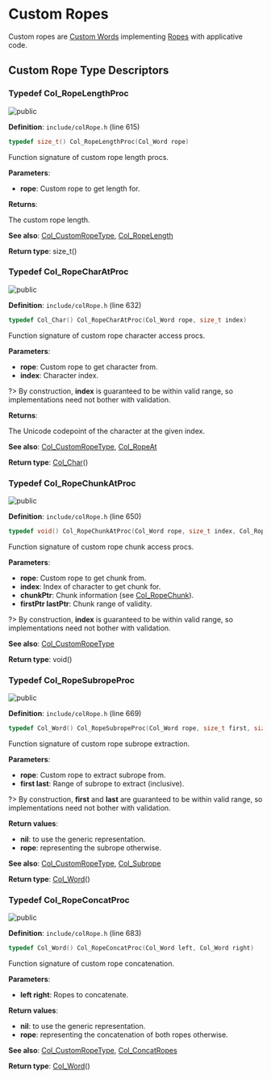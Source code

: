 <a id="group__customrope__words"></a>
# Custom Ropes

Custom ropes are [Custom Words](group__custom__words.md#group__custom__words) implementing [Ropes](group__rope__words.md#group__rope__words) with applicative code.



## Custom Rope Type Descriptors

<a id="group__customrope__words_1gafb80b4d5ced2633126855b9b00458730"></a>
### Typedef Col\_RopeLengthProc

![][public]

**Definition**: `include/colRope.h` (line 615)

```cpp
typedef size_t() Col_RopeLengthProc(Col_Word rope)
```

Function signature of custom rope length procs.

**Parameters**:

* **rope**: Custom rope to get length for.


**Returns**:

The custom rope length.




**See also**: [Col\_CustomRopeType](struct_col___custom_rope_type.md#struct_col___custom_rope_type), [Col\_RopeLength](col_rope_8h.md#group__rope__words_1ga19acc7c753b0f7b55287b11360259a16)



**Return type**: size_t()

<a id="group__customrope__words_1ga72262f9fb5f27c2d403a9f6c7f76d791"></a>
### Typedef Col\_RopeCharAtProc

![][public]

**Definition**: `include/colRope.h` (line 632)

```cpp
typedef Col_Char() Col_RopeCharAtProc(Col_Word rope, size_t index)
```

Function signature of custom rope character access procs.

**Parameters**:

* **rope**: Custom rope to get character from.
* **index**: Character index.


?> By construction, **index** is guaranteed to be within valid range, so implementations need not bother with validation.


**Returns**:

The Unicode codepoint of the character at the given index.




**See also**: [Col\_CustomRopeType](struct_col___custom_rope_type.md#struct_col___custom_rope_type), [Col\_RopeAt](col_rope_8h.md#group__rope__words_1ga1dec8dd3d4d8563176a234f5cb9bc5ee)



**Return type**: [Col\_Char](colibri_8h.md#group__strings_1gab42ee0cd75b78280e412fa5bae5eb862)()

<a id="group__customrope__words_1ga83788cec4f62ad28636fbc73cf28ab71"></a>
### Typedef Col\_RopeChunkAtProc

![][public]

**Definition**: `include/colRope.h` (line 650)

```cpp
typedef void() Col_RopeChunkAtProc(Col_Word rope, size_t index, Col_RopeChunk *chunkPtr, size_t *firstPtr, size_t *lastPtr)
```

Function signature of custom rope chunk access procs.

**Parameters**:

* **rope**: Custom rope to get chunk from.
* **index**: Index of character to get chunk for.
* **chunkPtr**: Chunk information (see [Col\_RopeChunk](struct_col___rope_chunk.md#struct_col___rope_chunk)).
* **firstPtr lastPtr**: Chunk range of validity.


?> By construction, **index** is guaranteed to be within valid range, so implementations need not bother with validation.



**See also**: [Col\_CustomRopeType](struct_col___custom_rope_type.md#struct_col___custom_rope_type)



**Return type**: void()

<a id="group__customrope__words_1ga8d36e9e3d14cb4d7f24ac0512554c524"></a>
### Typedef Col\_RopeSubropeProc

![][public]

**Definition**: `include/colRope.h` (line 669)

```cpp
typedef Col_Word() Col_RopeSubropeProc(Col_Word rope, size_t first, size_t last)
```

Function signature of custom rope subrope extraction.

**Parameters**:

* **rope**: Custom rope to extract subrope from.
* **first last**: Range of subrope to extract (inclusive).


?> By construction, **first** and **last** are guaranteed to be within valid range, so implementations need not bother with validation.


**Return values**:

* **nil**: to use the generic representation.
* **rope**: representing the subrope otherwise.




**See also**: [Col\_CustomRopeType](struct_col___custom_rope_type.md#struct_col___custom_rope_type), [Col\_Subrope](col_rope_8h.md#group__rope__words_1ga688a99f26c500c1f65f4141e97de0335)



**Return type**: [Col\_Word](col_word_8h.md#group__words_1gadb626f9e195212e4fdfba7df154ad043)()

<a id="group__customrope__words_1ga25ddec114a580444dbd447c7e4344652"></a>
### Typedef Col\_RopeConcatProc

![][public]

**Definition**: `include/colRope.h` (line 683)

```cpp
typedef Col_Word() Col_RopeConcatProc(Col_Word left, Col_Word right)
```

Function signature of custom rope concatenation.

**Parameters**:

* **left right**: Ropes to concatenate.


**Return values**:

* **nil**: to use the generic representation.
* **rope**: representing the concatenation of both ropes otherwise.




**See also**: [Col\_CustomRopeType](struct_col___custom_rope_type.md#struct_col___custom_rope_type), [Col\_ConcatRopes](col_rope_8h.md#group__rope__words_1gaafab3ef159c0b11402cc50c91fc59700)



**Return type**: [Col\_Word](col_word_8h.md#group__words_1gadb626f9e195212e4fdfba7df154ad043)()

[public]: https://img.shields.io/badge/-public-brightgreen (public)
[C++]: https://img.shields.io/badge/language-C%2B%2B-blue (C++)
[private]: https://img.shields.io/badge/-private-red (private)
[Markdown]: https://img.shields.io/badge/language-Markdown-blue (Markdown)
[static]: https://img.shields.io/badge/-static-lightgrey (static)